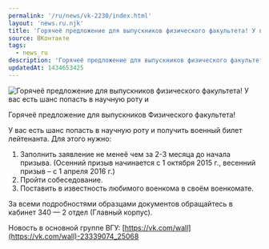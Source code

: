 ```yaml
---
permalink: '/ru/news/vk-2230/index.html'
layout: 'news.ru.njk'
title: 'Горячеё предложение для выпускников физического факультета! У вас есть шанс попасть в научную роту и получит'
source: ВКонтакте
tags:
  - news_ru
description: 'Горячеё предложение для выпускников физического факультета! У вас есть шанс попасть в научную роту и'
updatedAt: 1434653425
---
```

![Горячеё предложение для выпускников физического факультета! У вас есть шанс попасть в научную роту и](https://sun9-15.userapi.com/impf/c628127/v628127484/703a/j-CMd6PGPDY.jpg?size=1280x720&quality=96&proxy=1&sign=e9b1f9fadc0ff6cb02e4ade3b16ec690&c_uniq_tag=xigMf4rvrYoSOFan22mpyW0IzIMCAjkHiNjJol_RLcI&type=album)

Горячеё предложение для выпускников Физического факультета!

У вас есть шанс попасть в научную роту и получить военный билет лейтенанта. Для этого нужно:
1. Заполнить заявление не менеё чем за 2-3 месяца до начала призыва. (Осенний призыв начинается с 1 октября 2015 г., весенний призыв – с 1 апреля 2016 г.)
2. Пройти собеседование.
3. Поставить в известность любимого военкома в своём военкомате.

За всеми подробностями образцами документов обращайтесь в кабинет 340 — 2 отдел (Главный корпус).

Новость в основной группе ВГУ: [https://vk.com/wall](https://vk.com/wall)-23339074_25068
